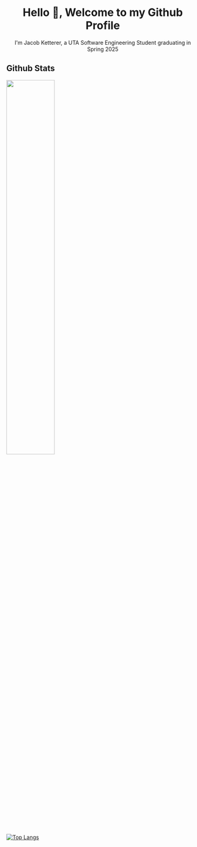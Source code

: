 <h1 align="center">Hello 👋, Welcome to my Github Profile</h1>
<p align="center">I'm Jacob Ketterer, a UTA Software Engineering Student graduating in Spring 2025</p>

<h2>Github Stats</h2>
<a href="https://github.com/jketterer02"><img width="50%" src="https://github-readme-stats-five-ivory-45.vercel.app/api?username=jketterer02&theme=github_dark&show_icons=true"></a>

[![Top Langs](https://github-readme-stats.vercel.app/api/top-langs/?username=jketterer02&layout=compact&langs_count=6)](https://github.com/jketterer02/github-readme-stats)


